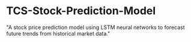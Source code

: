 # TCS-Stock-Prediction-Model
"A stock price prediction model using LSTM neural networks to forecast future trends from historical market data."
